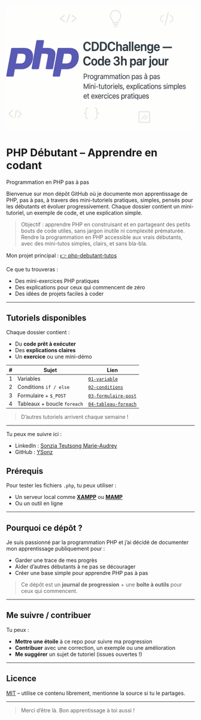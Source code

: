 ![Bannière](banner.png)
# PHP Débutant – Apprendre en codant
Programmation en PHP pas à pas

Bienvenue sur mon dépôt GitHub où je documente mon apprentissage de PHP, pas à pas, à travers des mini-tutoriels pratiques, simples, pensés pour les débutants et évoluer progressivement.
Chaque dossier contient un mini-tutoriel, un exemple de code, et une explication simple.

> Objectif : apprendre PHP en construisant et en partageant des petits bouts de code utiles, sans jargon inutile ni complexité prématurée.
> Rendre la programmation en PHP accessible aux vrais débutants, avec des mini-tutos simples, clairs, et sans bla-bla.

Mon projet principal :
[👉 php-debutant-tutos](https://github.com/YSonz/php-beginner-tutos)

Ce que tu trouveras :
- Des mini-exercices PHP pratiques
- Des explications pour ceux qui commencent de zéro
- Des idées de projets faciles à coder

---

## Tutoriels disponibles

Chaque dossier contient :
- Du **code prêt à exécuter**
- Des **explications claires**
- Un **exercice** ou une mini-démo

| # | Sujet                              | Lien                       |
|---|------------------------------------|----------------------------|
| 1 | Variables                          | [`01-variable`](tutoriels/01-variable) |
| 2 | Conditions `if / else`             | [`02-conditions`](tutoriels/02-conditions) |
| 3 | Formulaire + `$_POST`              | [`03-formulaire-post`](tutoriels/03-formulaire-post) |
| 4 | Tableaux + boucle `foreach`        | [`04-tableau-foreach`](tutoriels/04-tableau-foreach) |

> D’autres tutoriels arrivent chaque semaine !

---
Tu peux me suivre ici :
- LinkedIn : [Sonzia Teutsong Marie-Audrey](https://linkedin.com/in/sonzia-teutsong)
- GitHub : [YSonz](https://github.com/YSonz)


## Prérequis

Pour tester les fichiers `.php`, tu peux utiliser :
- Un serveur local comme **[XAMPP](https://www.apachefriends.org/fr/index.html)** ou **[MAMP](https://www.mamp.info/)**
- Ou un outil en ligne
---

## Pourquoi ce dépôt ?

Je suis passionné par la programmation PHP et j’ai décidé de documenter mon apprentissage publiquement pour :
- Garder une trace de mes progrès
- Aider d’autres débutants à ne pas se décourager
- Créer une base simple pour apprendre PHP pas à pas

> Ce dépôt est un **journal de progression** + une **boîte à outils** pour ceux qui commencent.

---

## Me suivre / contribuer

Tu peux :
- **Mettre une étoile** à ce repo pour suivre ma progression
- **Contribuer** avec une correction, un exemple ou une amélioration
- **Me suggérer** un sujet de tutoriel (issues ouvertes !)

---

## Licence

[MIT](LICENSE) – utilise ce contenu librement, mentionne la source si tu le partages.

---

> Merci d’être là. Bon apprentissage à toi aussi !
